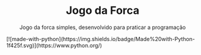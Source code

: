 <h1 align="center">Jogo da Forca</h1>
<p align="center">Jogo da forca simples, desenvolvido para praticar a programação</p>
[![made-with-python](https://img.shields.io/badge/Made%20with-Python-1f425f.svg)](https://www.python.org/)
